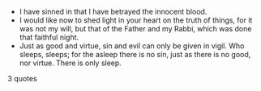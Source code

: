  - I have sinned in that I have betrayed the innocent blood.
 - I would like now to shed light in your heart on the truth of things, for it was not my will, but that of the Father and my Rabbi, which was done that faithful night.
 - Just as good and virtue, sin and evil can only be given in vigil. Who sleeps, sleeps; for the asleep there is no sin, just as there is no good, nor virtue. There is only sleep.

3 quotes